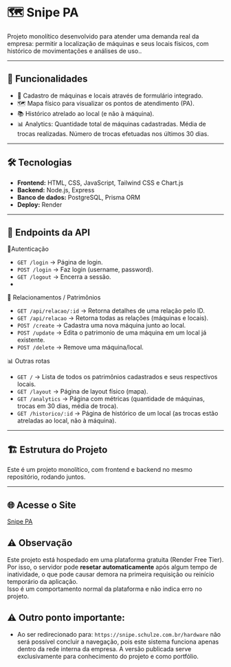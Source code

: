 # 🗺️ Snipe PA

Projeto monolítico desenvolvido para atender uma demanda real da empresa:
permitir a localização de máquinas e seus locais físicos, com histórico de movimentações e análises de uso..

---

## 🚀 Funcionalidades
- 📌 Cadastro de máquinas e locais através de formulário integrado. 
- 🗺️ Mapa físico para visualizar os pontos de atendimento (PA). 
- 📚 Histórico atrelado ao local (e não à máquina). 
- 📊 Analytics:
Quantidade total de máquinas cadastradas.
Média de trocas realizadas.
Número de trocas efetuadas nos últimos 30 dias.

---

## 🛠 Tecnologias
- **Frontend:** HTML, CSS, JavaScript, Tailwind CSS e Chart.js
- **Backend:** Node.js, Express  
- **Banco de dados:** PostgreSQL, Prisma ORM  
- **Deploy:** Render  

---

## 🔗 Endpoints da API
🔑Autenticação
- `GET /login` → Página de login.
- `POST /login` → Faz login (username, password).   
- `GET /logout` → Encerra a sessão.
- 
📌 Relacionamentos / Patrimônios
- `GET /api/relacao/:id` → Retorna detalhes de uma relação pelo ID. 
- `GET /api/relacao` → Retorna todas as relações (máquinas e locais).  
- `POST /create` → Cadastra uma nova máquina junto ao local.  
- `POST /update` → Edita o patrimonio de uma máquina em um local já existente. 
- `POST /delete` → Remove uma máquina/local.

📊 Outras rotas
- `GET /` → Lista de todos os patrimônios cadastrados e seus respectivos locais.
- `GET /layout` → Página de layout físico (mapa).
- `GET /analytics` → Página com métricas (quantidade de máquinas, trocas em 30 dias, média de troca). 
- `GET /historico/:id` → Página de histórico de um local (as trocas estão atreladas ao local, não à máquina).

---

## 🏗 Estrutura do Projeto
Este é um projeto monolítico, com frontend e backend no mesmo repositório, rodando juntos.

---

## 🌐 Acesse o Site
[Snipe PA](https://mapa-site-novo.onrender.com/)

## ⚠️ Observação
Este projeto está hospedado em uma plataforma gratuita (Render Free Tier).  
Por isso, o servidor pode **resetar automaticamente** após algum tempo de inatividade, o que pode causar demora na primeira requisição ou reinício temporário da aplicação.  
Isso é um comportamento normal da plataforma e não indica erro no projeto.

## ⚠️ Outro ponto importante:
- Ao ser redirecionado para: `https://snipe.schulze.com.br/hardware` não será possível concluir a navegação, pois este sistema funciona apenas dentro da rede interna da empresa.
A versão publicada serve exclusivamente para conhecimento do projeto e como portfólio.
  


